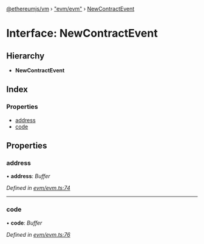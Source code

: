 [@ethereumjs/vm](../README.md) › ["evm/evm"](../modules/_evm_evm_.md) › [NewContractEvent](_evm_evm_.newcontractevent.md)

# Interface: NewContractEvent

## Hierarchy

* **NewContractEvent**

## Index

### Properties

* [address](_evm_evm_.newcontractevent.md#address)
* [code](_evm_evm_.newcontractevent.md#code)

## Properties

###  address

• **address**: *Buffer*

*Defined in [evm/evm.ts:74](https://github.com/ethereumjs/ethereumjs-vm/blob/master/packages/vm/lib/evm/evm.ts#L74)*

___

###  code

• **code**: *Buffer*

*Defined in [evm/evm.ts:76](https://github.com/ethereumjs/ethereumjs-vm/blob/master/packages/vm/lib/evm/evm.ts#L76)*
